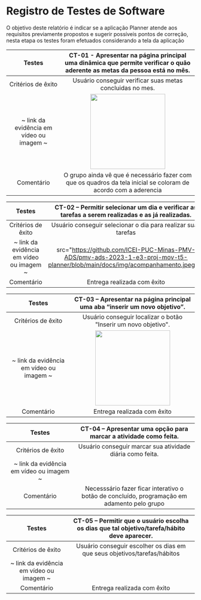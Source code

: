 # Registro de Testes de Software

O objetivo deste relatório é indicar se a aplicação Planner atende aos requisitos previamente propostos e sugerir possíveis pontos de correção, nesta etapa os testes foram efetuados considerando a tela da aplicação 


| Testes 	| **CT-01 - Apresentar na página principal uma dinâmica que permite verificar o quão aderente as metas da pessoa está no mês.** |
|:---:	|:---:	| 
| Critérios de êxito | Usuário conseguir verificar suas metas concluidas no mes. |
| ~ link da evidência em vídeo ou imagem ~ |  <img width="200px" src="https://user-images.githubusercontent.com/103972585/228393668-a05cc74e-a5b0-4096-8f01-dda67c617766.gif"/>
| Comentário | O grupo ainda vê que é necessário fazer com que os quadros da tela inicial se coloram de acordo com a aderencia  |

| Testes 	| **CT-02 – Permitir selecionar um dia e verificar as tarefas a serem realizadas e as já realizadas.** |
|:---:	|:---:	| 
| Critérios de êxito | Usuário conseguir selecionar o dia para realizar suas tarefas |
| ~ link da evidência em vídeo ou imagem ~ |  src="https://github.com/ICEI-PUC-Minas-PMV-ADS/pmv-ads-2023-1-e3-proj-mov-t5-planner/blob/main/docs/img/acompanhamento.jpeg"/>
| Comentário | Entrega realizada com êxito  |


| Testes 	| **CT-03 – Apresentar na página principal uma aba “inserir um novo objetivo”.** |
|:---:	|:---:	| 
| Critérios de êxito | Usuário conseguir localizar o botão "Inserir um novo objetivo". |
| ~ link da evidência em vídeo ou imagem ~  | <img width="200px" src="https://user-images.githubusercontent.com/103972585/228393668-a05cc74e-a5b0-4096-8f01-dda67c617766.gif"/>
| Comentário | Entrega realizada com êxito  |

| Testes 	| **CT-04 – Apresentar uma opção para marcar a atividade como feita.** |
|:---:	|:---:	| 
| Critérios de êxito | Usuário conseguir marcar sua atividade diária como feita. |
| ~ link da evidência em vídeo ou imagem ~ |
| Comentário | Necesssário fazer ficar interativo o botão de concluído, programação em adamento pelo grupo  |


| Testes 	| **CT-05 – Permitir que o usuário escolha os dias que tal objetivo/tarefa/hábito deve aparecer.** |
|:---:	|:---:	| 
| Critérios de êxito | Usuário conseguir escolher os dias em que seus objetivos/tarefas/hábitos |
| ~ link da evidência em vídeo ou imagem ~ |
| Comentário | Entrega realizada com êxito  |

